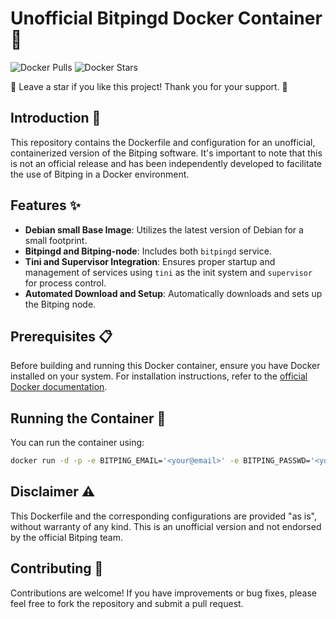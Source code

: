 # Unofficial Bitpingd Docker Container 🚀
![Docker Pulls](https://img.shields.io/docker/pulls/mrcolorrain/bitping)
![Docker Stars](https://img.shields.io/docker/stars/mrcolorrain/bitping)


🌟 Leave a star if you like this project! Thank you for your support. 🙂

## Introduction 📖

This repository contains the Dockerfile and configuration for an unofficial, containerized version of the Bitping software. It's important to note that this is not an official release and has been independently developed to facilitate the use of Bitping in a Docker environment.

## Features ✨

- **Debian small Base Image**: Utilizes the latest version of Debian for a small footprint.
- **Bitpingd and Bitping-node**: Includes both `bitpingd` service.
- **Tini and Supervisor Integration**: Ensures proper startup and management of services using `tini` as the init system and `supervisor` for process control.
- **Automated Download and Setup**: Automatically downloads and sets up the Bitping node.

## Prerequisites 📋

Before building and running this Docker container, ensure you have Docker installed on your system. For installation instructions, refer to the [official Docker documentation](https://docs.docker.com/get-docker/).

## Running the Container 🐳
You can run the container using:
```bash
docker run -d -p -e BITPING_EMAIL='<your@email>' -e BITPING_PASSWD='<yourpassword>' -v "./.data/.bitpingd:/root/.bitpingd" --name bitping_container mrcolorrain/bitping
```

## Disclaimer ⚠️
This Dockerfile and the corresponding configurations are provided "as is", without warranty of any kind. This is an unofficial version and not endorsed by the official Bitping team.

## Contributing 🤝
Contributions are welcome! If you have improvements or bug fixes, please feel free to fork the repository and submit a pull request.
